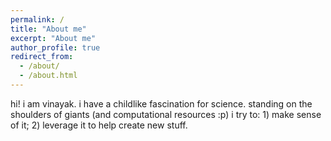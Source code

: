 ```yaml
---
permalink: /
title: "About me"
excerpt: "About me"
author_profile: true
redirect_from: 
  - /about/
  - /about.html
---
```


hi! i am vinayak. i have a childlike fascination for science. standing on the shoulders of giants (and computational resources :p) i try to: 1) make sense of it; 2) leverage it to help create new stuff.


